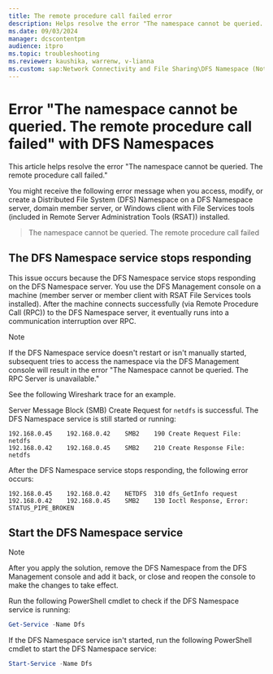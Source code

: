 ```yaml
---
title: The remote procedure call failed error
description: Helps resolve the error "The namespace cannot be queried. The remote procedure call failed."
ms.date: 09/03/2024
manager: dcscontentpm
audience: itpro
ms.topic: troubleshooting
ms.reviewer: kaushika, warrenw, v-lianna
ms.custom: sap:Network Connectivity and File Sharing\DFS Namespace (Not Replication), csstroubleshoot
---
```

# Error "The namespace cannot be queried. The remote procedure call failed" with DFS Namespaces

This article helps resolve the error "The namespace cannot be queried. The remote procedure call failed."

You might receive the following error message when you access, modify, or create a Distributed File System (DFS) Namespace on a DFS Namespace server, domain member server, or Windows client with File Services tools (included in Remote Server Administration Tools (RSAT)) installed.

> The namespace cannot be queried. The remote procedure call failed

## The DFS Namespace service stops responding

This issue occurs because the DFS Namespace service stops responding on the DFS Namespace server. You use the DFS Management console on a machine (member server or member client with RSAT File Services tools installed). After the machine connects successfully (via Remote Procedure Call (RPC)) to the DFS Namespace server, it eventually runs into a communication interruption over RPC.

> [!NOTE]
> If the DFS Namespace service doesn't restart or isn't manually started, subsequent tries to access the namespace via the DFS Management console will result in the error "The Namespace cannot be queried. The RPC Server is unavailable."

See the following Wireshark trace for an example.

Server Message Block (SMB) Create Request for `netdfs` is successful. The DFS Namespace service is still started or running:

```output
192.168.0.45	192.168.0.42	SMB2	190	Create Request File: netdfs
192.168.0.42	192.168.0.45	SMB2	210	Create Response File: netdfs
```

After the DFS Namespace service stops responding, the following error occurs:

```output
192.168.0.45	192.168.0.42	NETDFS	310	dfs_GetInfo request
192.168.0.42	192.168.0.45	SMB2	130	Ioctl Response, Error: STATUS_PIPE_BROKEN
```

## Start the DFS Namespace service

> [!NOTE]
> After you apply the solution, remove the DFS Namespace from the DFS Management console and add it back, or close and reopen the console to make the changes to take effect.

Run the following PowerShell cmdlet to check if the DFS Namespace service is running:

```powershell
Get-Service -Name Dfs
```

If the DFS Namespace service isn't started, run the following PowerShell cmdlet to start the DFS Namespace service:

```powershell
Start-Service -Name Dfs
```
